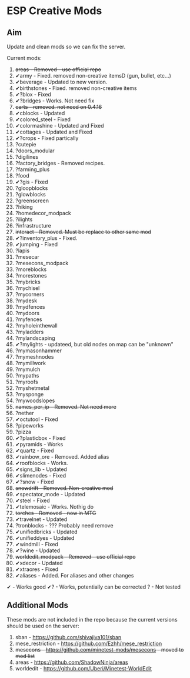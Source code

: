 ESP Creative Mods
===

Aim
---
Update and clean mods so we can fix the server.

Current mods:
1. ~~areas - Removed - use official repo~~
2. ✔army - Fixed. removed non-creative itemsD (gun, bullet, etc...)
3. ✔beverage - Updated to new version.
4. ✔birthstones - Fixed. removed non-creative items
5. ✔?blox - Fixed
6. ✔?bridges - Works. Not need fix
7. ~~carts - removed. not need on 0.4.16~~
8. ✔cblocks - Updated
9. ✔colored_steel - Fixed
10. ✔colormashine - Updated and Fixed
11. ✔cottages - Updated and Fixed
12. ✔?crops - Fixed partically
13. ?cutepie
14. ?doors_modular
15. ?digilines
16. ?factory_bridges - Removed recipes.
17. ?farming_plus
18. ?food
19. ✔?gis - Fixed
20. ?gloopblocks
21. ?glowblocks
22. ?greenscreen
23. ?hiking
24. ?homedecor_modpack
25. ?ilights
26. ?infrastructure
27. ~~interact - Removed. Must be replace to other same mod~~
28. ✔?inventory_plus - Fixed.
29. ✔jumping - Fixed
30. ?lapis
31. ?mesecar
32. ?mesecons_modpack
33. ?moreblocks
34. ?morestones
35. ?mybricks
36. ?mychisel
37. ?mycorners
38. ?mydesk
39. ?mydfences
40. ?mydoors
41. ?myfences
42. ?myholeinthewall
43. ?myladders
44. ?mylandscaping
45. ✔?mylights - updateed, but old nodes on map can be "unknown"
46. ?mymasonhammer
47. ?mymeshnodes
48. ?mymillwork
49. ?mymulch
50. ?mypaths
51. ?myroofs
52. ?myshetmetal
53. ?mysponge
54. ?mywoodslopes
55. ~~names_per_ip - Removed. Not need more~~
56. ?nether
57. ✔octutool - Fixed
58. ?pipeworks
59. ?pizza
60. ✔?plasticbox - Fixed
61. ✔pyramids - Works
62. ✔quartz - Fixed
63. ✔rainbow_ore - Removed. Added alias
64. ✔roofblocks - Works.
65. ✔signs_lib - Updated
66. ✔slimenodes - Fixed
67. ✔?snow - Fixed
68. ~~snowdrift - Removed. Non-creative mod~~
69. ✔spectator_mode - Updated
70. ✔steel - Fixed
71. ✔telemosaic - Works. Nothig do
72. ~~torches - Removed - now in MTG~~
73. ✔travelnet - Updated
74. ?tronblocks - ??? Probably need remove
75. ✔unifiedbricks - Updated
76. ✔unifieddyes - Updated
77. ✔windmill - Fixed
78. ✔?wine - Updated
79. ~~worldedit_modpack - Removed - use official repo~~
80. ✔xdecor - Updated
81. ✔xtraores - Fixed
82. ✔aliases - Added. For aliases and other changes

✔ - Works good
✔? - Works, potentially can be corrected
? - Not tested

Additional Mods
---
These mods are not included in the repo because the current versions should be used on the server:

1. sban - https://github.com/shivajiva101/sban
2. mese_restriction - https://github.com/Ezhh/mese_restriction
3. ~~mesecons - https://github.com/minetest-mods/mesecons - moved to mod list~~
4. areas - https://github.com/ShadowNinja/areas
5. worldedit - https://github.com/Uberi/Minetest-WorldEdit
